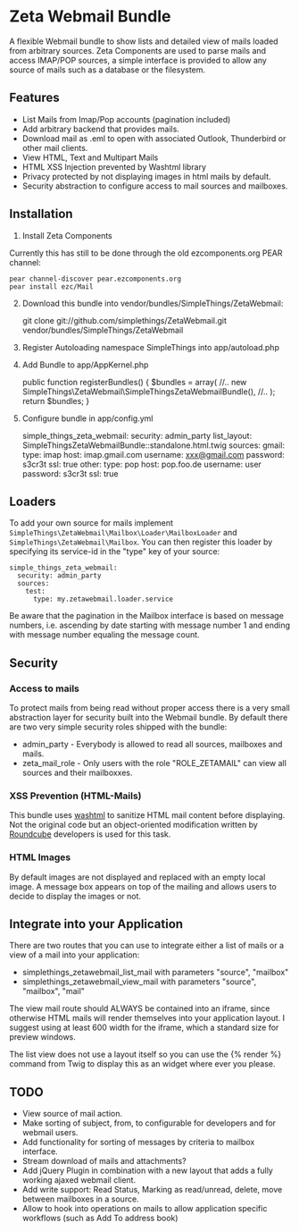 # Zeta Webmail Bundle

A flexible Webmail bundle to show lists and detailed view of mails loaded from arbitrary sources.
Zeta Components are used to parse mails and access IMAP/POP sources, a simple interface is provided
to allow any source of mails such as a database or the filesystem.

## Features

* List Mails from Imap/Pop accounts (pagination included)
* Add arbitrary backend that provides mails.
* Download mail as .eml to open with associated Outlook, Thunderbird or other mail clients.
* View HTML, Text and Multipart Mails
* HTML XSS Injection prevented by Washtml library
* Privacy protected by not displaying images in html mails by default.
* Security abstraction to configure access to mail sources and mailboxes.

## Installation

1. Install Zeta Components

Currently this has still to be done through the old ezcomponents.org PEAR channel:

    pear channel-discover pear.ezcomponents.org
    pear install ezc/Mail

2. Download this bundle into vendor/bundles/SimpleThings/ZetaWebmail:

    git clone git://github.com/simplethings/ZetaWebmail.git vendor/bundles/SimpleThings/ZetaWebmail

3. Register Autoloading namespace SimpleThings into app/autoload.php

4. Add Bundle to app/AppKernel.php

    public function registerBundles()
    {
        $bundles = array(
            //..
            new SimpleThings\ZetaWebmail\SimpleThingsZetaWebmailBundle(),
            //..
        );
        return $bundles;
    }

5. Configure bundle in app/config.yml

    simple_things_zeta_webmail:
      security: admin_party
      list_layout: SimpleThingsZetaWebmailBundle::standalone.html.twig
      sources:
        gmail:
          type: imap
          host: imap.gmail.com
          username: xxx@gmail.com
          password: s3cr3t
          ssl: true
        other:
          type: pop
          host: pop.foo.de
          username: user
          password: s3cr3t
          ssl: true

## Loaders

To add your own source for mails implement `SimpleThings\ZetaWebmail\Mailbox\Loader\MailboxLoader` and
`SimpleThings\ZetaWebmail\Mailbox`. You can then register this loader by specifying its service-id
in the "type" key of your source:

    simple_things_zeta_webmail:
      security: admin_party
      sources:
        test:
          type: my.zetawebmail.loader.service

Be aware that the pagination in the Mailbox interface is based on message numbers, i.e. ascending
by date starting with message number 1 and ending with message number equaling the message count.

## Security

### Access to mails

To protect mails from being read without proper access there is a very small abstraction layer for security
built into the Webmail bundle. By default there are two very simple security roles shipped with the bundle:

* admin_party - Everybody is allowed to read all sources, mailboxes and mails.
* zeta_mail_role - Only users with the role "ROLE_ZETAMAIL" can view all sources and their mailboxxes.

### XSS Prevention (HTML-Mails)

This bundle uses [washtml](http://ubixis.com/washtml/) to sanitize HTML mail content before displaying.
Not the original code but an object-oriented modification written by [Roundcube](http://www.roundcube.net) developers
is used for this task.

### HTML Images

By default images are not displayed and replaced with an empty local image. A message box appears
on top of the mailing and allows users to decide to display the images or not.

## Integrate into your Application

There are two routes that you can use to integrate either a list of mails or a view of a mail into
your application:

* simplethings_zetawebmail_list_mail with parameters "source", "mailbox"
* simplethings_zetawebmail_view_mail with parameters "source", "mailbox", "mail"

The view mail route should ALWAYS be contained into an iframe, since otherwise HTML mails will render themselves
into your application layout. I suggest using at least 600 width for the iframe, which a standard size
for preview windows.

The list view does not use a layout itself so you can use the {% render %} command from Twig to
display this as an widget where ever you please.

## TODO

* View source of mail action.
* Make sorting of subject, from, to configurable for developers and for webmail users.
* Add functionality for sorting of messages by criteria to mailbox interface.
* Stream download of mails and attachments?
* Add jQuery Plugin in combination with a new layout that adds a fully working ajaxed webmail client.
* Add write support: Read Status, Marking as read/unread, delete, move between mailboxes in a source.
* Allow to hook into operations on mails to allow application specific workflows (such as Add To address book)